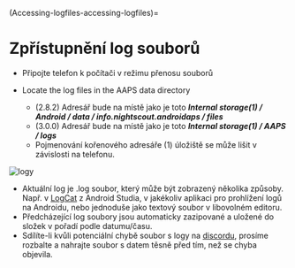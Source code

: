 (Accessing-logfiles-accessing-logfiles)=

# Zpřístupnění log souborů

* Připojte telefon k počítači v režimu přenosu souborů
* Locate the log files in the AAPS data directory
    
    * (2.8.2) Adresář bude na místě jako je toto ***Internal storage(1) / Android / data / info.nightscout.androidaps / files***
    * (3.0.0) Adresář bude na místě jako je toto ***Internal storage(1) / AAPS / logs***
    * Pojmenování kořenového adresáře (1) úložiště se může lišit v závislosti na telefonu.

![logy](../images/aapslog.png)

* Aktuální log je .log soubor, který může být zobrazený několika způsoby. Např. v [LogCat](https://developer.android.com/studio/debug/am-logcat.html) z Android Studia, v jakékoliv aplikaci pro prohlížení logů na Androidu, nebo jednoduše jako textový soubor v libovolném editoru. 
* Předcházející log soubory jsou automaticky zazipované a uložené do složek v pořadí podle datumu/času. 
* Sdílíte-li kvůli potenciální chybě soubor s logy na [discordu](https://discord.gg/4fQUWHZ4Mw), prosíme rozbalte a nahrajte soubor s datem těsně před tím, než se chyba objevila.